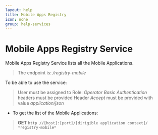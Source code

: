 ```yaml
---
layout: help
title: Mobile Apps Registry
icon: none
group: help-services
---
```


Mobile Apps Registry Service
===

Mobile Apps Registry Service lists all the Mobile Applications.

> The endpoint is: */registry-mobile*

To be able to use the service:

> User must be assigned to Role: *Operator*
> *Basic Authentication* headers must be provided
> Header *Accept* must be provided with value *application/json*

* To get the list of the Mobile Applications:

> **GET** `http //[host]:[port]/[dirigible application context]/ *registry-mobile*`

